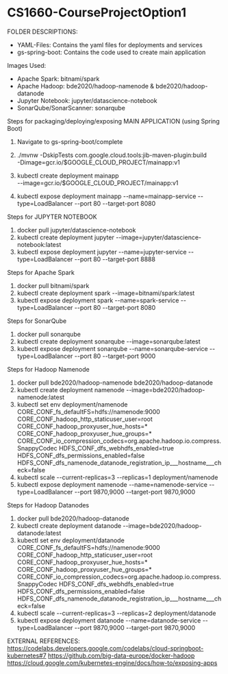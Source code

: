 # CS1660-CourseProjectOption1

FOLDER DESCRIPTIONS:
- YAML-Files: Contains the yaml files for deployments and services
- gs-spring-boot: Contains the code used to create main application


Images Used:
- Apache Spark: bitnami/spark
- Apache Hadoop: bde2020/hadoop-namenode & bde2020/hadoop-datanode
- Jupyter Notebook: jupyter/datascience-notebook
- SonarQube/SonarScanner: sonarqube


Steps for packaging/deploying/exposing MAIN APPLICATION (using Spring Boot)

1. Navigate to gs-spring-boot/complete

2. ./mvnw -DskipTests com.google.cloud.tools:jib-maven-plugin:build \
  -Dimage=gcr.io/$GOOGLE_CLOUD_PROJECT/mainapp:v1
  
3. kubectl create deployment mainapp \
  --image=gcr.io/$GOOGLE_CLOUD_PROJECT/mainapp:v1
  
4. kubectl expose deployment mainapp --name=mainapp-service --type=LoadBalancer --port 80 --target-port 8080


Steps for JUPYTER NOTEBOOK

1. docker pull jupyter/datascience-notebook
2. kubectl create deployment jupyter --image=jupyter/datascience-notebook:latest
3. kubectl expose deployment jupyter --name=jupyter-service --type=LoadBalancer --port 80 --target-port 8888

Steps for Apache Spark

1. docker pull bitnami/spark
2. kubectl create deployment spark --image=bitnami/spark:latest
3. kubectl expose deployment spark --name=spark-service --type=LoadBalancer --port 80 --target-port 8080

Steps for SonarQube

1. docker pull sonarqube
2. kubectl create deployment sonarqube --image=sonarqube:latest
3. kubectl expose deployment sonarqube --name=sonarqube-service --type=LoadBalancer --port 80 --target-port 9000

Steps for Hadoop Namenode

1. docker pull bde2020/hadoop-namenode  bde2020/hadoop-datanode
2. kubectl create deployment namenode --image=bde2020/hadoop-namenode:latest
3. kubectl set env deployment/namenode CORE_CONF_fs_defaultFS=hdfs://namenode:9000 CORE_CONF_hadoop_http_staticuser_user=root CORE_CONF_hadoop_proxyuser_hue_hosts=* CORE_CONF_hadoop_proxyuser_hue_groups=* CORE_CONF_io_compression_codecs=org.apache.hadoop.io.compress.SnappyCodec HDFS_CONF_dfs_webhdfs_enabled=true HDFS_CONF_dfs_permissions_enabled=false HDFS_CONF_dfs_namenode_datanode_registration_ip___hostname___check=false
4. kubectl scale --current-replicas=3 --replicas=1 deployment/namenode
5. kubectl expose deployment namenode --name=namenode-service --type=LoadBalancer --port 9870,9000 --target-port 9870,9000

Steps for Hadoop Datanodes

1. docker pull bde2020/hadoop-datanode
2. kubectl create deployment datanode --image=bde2020/hadoop-datanode:latest
3. kubectl set env deployment/datanode CORE_CONF_fs_defaultFS=hdfs://namenode:9000 CORE_CONF_hadoop_http_staticuser_user=root CORE_CONF_hadoop_proxyuser_hue_hosts=* CORE_CONF_hadoop_proxyuser_hue_groups=* CORE_CONF_io_compression_codecs=org.apache.hadoop.io.compress.SnappyCodec HDFS_CONF_dfs_webhdfs_enabled=true HDFS_CONF_dfs_permissions_enabled=false HDFS_CONF_dfs_namenode_datanode_registration_ip___hostname___check=false
4. kubectl scale --current-replicas=3 --replicas=2 deployment/datanode
5. kubectl expose deployment datanode --name=datanode-service --type=LoadBalancer --port 9870,9000 --target-port 9870,9000
  

EXTERNAL REFERENCES:
https://codelabs.developers.google.com/codelabs/cloud-springboot-kubernetes#7
https://github.com/big-data-europe/docker-hadoop
https://cloud.google.com/kubernetes-engine/docs/how-to/exposing-apps

